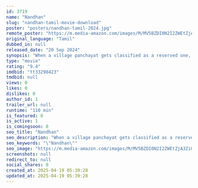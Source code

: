 ```yaml
---
id: 3719
name: "Nandhan"
slug: "nandhan-tamil-movie-download"
poster: "posters/nandhan-tamil-2024.jpg"
remote_poster: "https://m.media-amazon.com/images/M/MV5BZDI0N2I2ZWEtZjA3Zi00YzY4LTlmYzYtNWViOWM4YTc4YzgwXkEyXkFqcGc@._V1_SX300.jpg"
original_language: "Tamil"
dubbed_in: null
released_date: "20 Sep 2024"
synopsis: "When a village panchayat gets classified as a reserved one, an affluent upper-caste ex-president makes his oppressed house help the new president in order to retain power"
type: "movie"
rating: "9.4"
imdbid: "tt33298423"
tmdbid: null
views: 0
likes: 0
dislikes: 0
author_id: 1
trailer_url: null
runtime: "110 min"
is_featured: 0
is_active: 1
is_comingsoon: 0
seo_title: "Nandhan"
seo_description: "When a village panchayat gets classified as a reserved one, an affluent upper-caste ex-president makes his oppressed house help the new president in order to retain power"
seo_keywords: "\"Nandhan\""
seo_image: "https://m.media-amazon.com/images/M/MV5BZDI0N2I2ZWEtZjA3Zi00YzY4LTlmYzYtNWViOWM4YTc4YzgwXkEyXkFqcGc@._V1_SX300.jpg"
screenshots: null
redirect_to: null
social_shares: 0
created_at: 2025-04-19 05:39:28
updated_at: 2025-04-19 05:39:28
---
```


